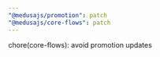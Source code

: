 ```yaml
---
"@medusajs/promotion": patch
"@medusajs/core-flows": patch
---
```


chore(core-flows): avoid promotion updates
